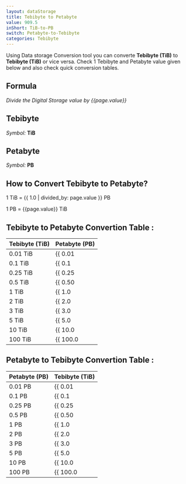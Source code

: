 ```yaml
---
layout: dataStorage
title: Tebibyte to Petabyte
value: 909.5
inShort: TiB-to-PB
switch: Petabyte-to-Tebibyte
categories: Tebibyte
---
```


Using Data storage Conversion tool you can converte **Tebibyte (TiB)** to **Tebibyte (TiB)** or vice versa. Check 1 Tebibyte and Petabyte value given below and also check quick conversion tables.

## Formula
*Divide the Digital Storage value by {{page.value}}*

## Tebibyte
*Symbol:* **TiB**

## Petabyte
*Symbol:* **PB**

## How to Convert Tebibyte to Petabyte?

1 TiB = {{ 1.0 | divided_by: page.value }} PB

1 PB = {{page.value}} TiB


## Tebibyte to Petabyte Convertion Table :

| Tebibyte (TiB) | Petabyte (PB) |
| ---- | ---- |
| 0.01 TiB | {{ 0.01 | divided_by: page.value }} PB |
| 0.1 TiB | {{ 0.1 | divided_by: page.value }} PB |
| 0.25 TiB | {{ 0.25 | divided_by: page.value }} PB |
| 0.5 TiB | {{ 0.50 | divided_by: page.value }} PB |
| 1 TiB | {{ 1.0 | divided_by: page.value }} PB |
| 2 TiB | {{ 2.0 | divided_by: page.value }} PB |
| 3 TiB | {{ 3.0 | divided_by: page.value }} PB |
| 5 TiB | {{ 5.0 | divided_by: page.value }} PB |
| 10 TiB | {{ 10.0 | divided_by: page.value }} PB |
| 100 TiB | {{ 100.0 | divided_by: page.value }} PB |

## Petabyte to Tebibyte Convertion Table :

| Petabyte (PB) | Tebibyte (TiB) |
| ---- | ---- |
| 0.01 PB | {{ 0.01 | times: page.value }} TiB |
| 0.1 PB | {{ 0.1 | times: page.value }} TiB |
| 0.25 PB | {{ 0.25 | times: page.value }} TiB |
| 0.5 PB | {{ 0.50 | times: page.value }} TiB |
| 1 PB | {{ 1.0 | times: page.value }} TiB |
| 2 PB | {{ 2.0 | times: page.value }} TiB |
| 3 PB | {{ 3.0 | times: page.value }} TiB |
| 5 PB | {{ 5.0 | times: page.value }} TiB |
| 10 PB | {{ 10.0 | times: page.value }} TiB |
| 100 PB | {{ 100.0 | times: page.value }} TiB |


<script>
document.getElementById('selectInput')[17].selected = true
document.getElementById('selectOutput')[20].selected = true
</script>
